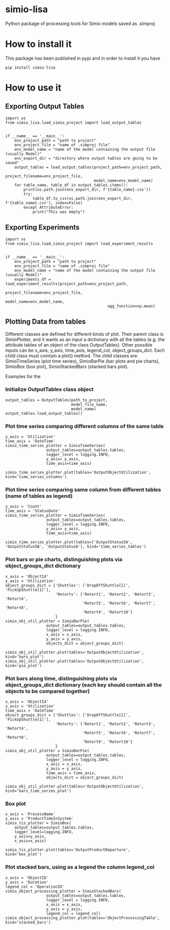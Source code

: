 # simio-lisa
Python package of processing tools for Simio models saved as .simproj

# How to install it
This package has been published in pypi and in order to install it you have

```
pip install simio-lisa
```

# How to use it

## Exporting Output Tables

```
import os
from simio_lisa.load_simio_project import load_output_tables


if __name__ == '__main__':
    env_project_path = "path to project"
    env_project_file = "name of .simproj file"
    env_model_name = "name of the model containing the output file (usually Model)"
    env_export_dir = "directory where output tables are going to be saved"
    output_tables = load_output_tables(project_path=env_project_path,
                                       project_filename=env_project_file,
                                       model_name=env_model_name)
    for table_name, table_df in output_tables.items():
        print(os.path.join(env_export_dir, f'{table_name}.csv'))
        try:
            table_df.to_csv(os.path.join(env_export_dir, f'{table_name}.csv'), index=False)
        except AttributeError:
            print("This was empty")
```

## Exporting Experiments

```
import os
from simio_lisa.load_simio_project import load_experiment_results


if __name__ == '__main__':
    env_project_path = "path to project"
    env_project_file = "name of .simproj file"
    env_model_name = "name of the model containing the output file (usually Model)"
    experiments_df = load_experiment_results(project_path=env_project_path,
                                             project_filename=env_project_file,
                                             model_name=env_model_name,
                                             agg_function=np.mean)
```

## Plotting Data from tables
Different classes are defined for different kinds of plot. Their parent class is SimioPlotter, and it wants as an input a dictionary with all the tables (e.g. the attribute tables of an object of the class OutputTables).
Other possible inputs can be x_axis, y_axis, time_axis, legend_col, object_groups_dict.
Each child class must cointain a plot() method.
The child classes are: SimioTimeSeries (plot time series), SimioBarPie (bar plots and pie charts), SimioBox (box plot), SimioStackedBars (stacked bars plot).

Examples for the
### Initialize OutputTables class object

    output_tables = OutputTables(path_to_project,
                                 model_file_name,
                                 model_name)
    output_tables.load_output_tables()

### Plot time series comparing different columns of the same table

    y_axis = 'Utilization'
    time_axis = 'DateTime'
    simio_time_series_plotter = SimioTimeSeries(
                      output_tables=output_tables.tables,
                      logger_level = logging.INFO,
                      y_axis= y_axis,
                      time_axis=time_axis)

    simio_time_series_plotter.plot(tables='OutputObjectUtilization', kind='time_series_columns')

### Plot time series comparing same column from different tables (name of tables as legend)

    y_axis = 'Count'
    time_axis = 'StatusDate'
    simio_time_series_plotter = SimioTimeSeries(
                      output_tables=output_tables.tables,
                      logger_level = logging.INFO,
                      y_axis= y_axis,
                      time_axis=time_axis)

    simio_time_series_plotter.plot(tables=['OutputStatus5A', 'OutputStatus5B', 'OutputStatus6'], kind='time_series_tables')

### Plot bars or pie charts, distinguishing plots via object_groups_dict dictionary

    x_axis = 'ObjectId'
    y_axis = 'Utilization'
    object_groups_dict = {'Shuttles': ['DropOffShuttle[1]', 'PickUpShuttle[1]'],
                          'Retorts': ['Retort1', 'Retort2', 'Retort3', 'Retort4',
                                      'Retort5', 'Retort6', 'Retort7', 'Retort8',
                                      'Retort9', 'Retort10']
                          }
    simio_obj_util_plotter = SimioBarPie(
                      output_tables=output_tables.tables,
                      logger_level = logging.INFO,
                      x_axis = x_axis,
                      y_axis = y_axis,
                      objects_dict = object_groups_dict)

    simio_obj_util_plotter.plot(tables='OutputObjectUtilization', kind='bars_plot')
    simio_obj_util_plotter.plot(tables='OutputObjectUtilization', kind='pie_plot')

### Plot bars along time, distinguishing plots via object_groups_dict dictionary (each key should contain all the objects to be compared together)

    x_axis = 'ObjectId'
    y_axis = 'Utilization'
    time_axis = 'DateTime'
    object_groups_dict = {'Shuttles': ['DropOffShuttle[1]', 'PickUpShuttle[1]'],
                          'Retorts': ['Retort1', 'Retort2', 'Retort3', 'Retort4',
                                      'Retort5', 'Retort6', 'Retort7', 'Retort8',
                                      'Retort9', 'Retort10']
                          }
    simio_obj_util_plotter = SimioBarPie(
                      output_tables=output_tables.tables,
                      logger_level = logging.INFO,
                      x_axis = x_axis,
                      y_axis = y_axis,
                      time_axis = time_axis,
                      objects_dict = object_groups_dict)

    simio_obj_util_plotter.plot(tables='OutputObjectUtilization', kind='bars_time_series_plot')

### Box plot

    x_axis = 'ProcessName'
    y_axis = 'ProductTimeInSystem'
    simio_tis_plotter = SimioBox(
        output_tables=output_tables.tables,
        logger_level=logging.INFO,
        y_axis=y_axis,
        x_axis=x_axis)

    simio_tis_plotter.plot(tables='OutputProductDeparture', kind='box_plot')

### Plot stacked bars, using as a legend the column legend_col

    x_axis = 'ObjectID'
    y_axis = 'Duration'
    legend_col = 'OperationID'
    simio_object_processing_plotter = SimioStackedBars(
                      output_tables=output_tables.tables,
                      logger_level = logging.INFO,
                      x_axis = x_axis,
                      y_axis = y_axis,
                      legend_col = legend_col)
    simio_object_processing_plotter.plot(tables='ObjectProcessingTable', kind='stacked_bars')